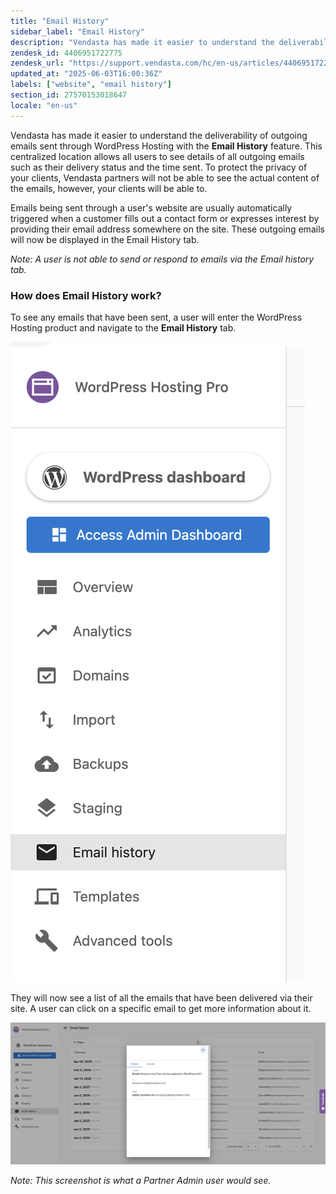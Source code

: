 ```yaml
---
title: "Email History"
sidebar_label: "Email History"
description: "Vendasta has made it easier to understand the deliverability of outgoing emails sent through WordPress Hosting with the   Email History  feature . This centra"
zendesk_id: 4406951722775
zendesk_url: "https://support.vendasta.com/hc/en-us/articles/4406951722775-Email-History"
updated_at: "2025-06-03T16:00:36Z"
labels: ["website", "email history"]
section_id: 27570153018647
locale: "en-us"
---
```


Vendasta has made it easier to understand the deliverability of outgoing emails sent through WordPress Hosting with the **Email History** feature. This centralized location allows all users to see details of all outgoing emails such as their delivery status and the time sent. To protect the privacy of your clients, Vendasta partners will not be able to see the actual content of the emails, however, your clients will be able to. 

Emails being sent through a user's website are usually automatically triggered when a customer fills out a contact form or expresses interest by providing their email address somewhere on the site. These outgoing emails will now be displayed in the Email History tab. 

_Note: A user is not able to send or respond to emails via the Email history tab._ 

### How does Email History work?

To see any emails that have been sent, a user will enter the WordPress Hosting product and navigate to the **Email History** tab. 

![Screenshot 2025-06-03 at 9.59.43 AM.png](./img/4406951722775-5737a127fa.png)

They will now see a list of all the emails that have been delivered via their site. A user can click on a specific email to get more information about it. 

![Screenshot 2025-06-03 at 10.00.14 AM.png](./img/4406951722775-7adfabddb2.png)

_Note: This screenshot is what a Partner Admin user would see._
